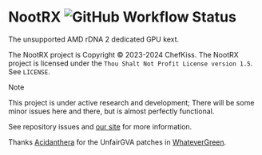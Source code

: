 # NootRX ![GitHub Workflow Status](https://img.shields.io/github/actions/workflow/status/ChefKissInc/NootRX/main.yml?branch=master&logo=github&style=for-the-badge)

The unsupported AMD rDNA 2 dedicated GPU kext.

The NootRX project is Copyright © 2023-2024 ChefKiss. The NootRX project is licensed under the `Thou Shalt Not Profit License version 1.5`. See `LICENSE`.

> [!NOTE]
> This project is under active research and development; There will be some minor issues here and there, but is almost perfectly functional.
>
> See repository issues and [our site](https://chefkissinc.github.io/applehax/nootrx) for more information.

Thanks [Acidanthera](https://github.com/Acidanthera) for the UnfairGVA patches in [WhateverGreen](https://github.com/Acidanthera/WhateverGreen).
